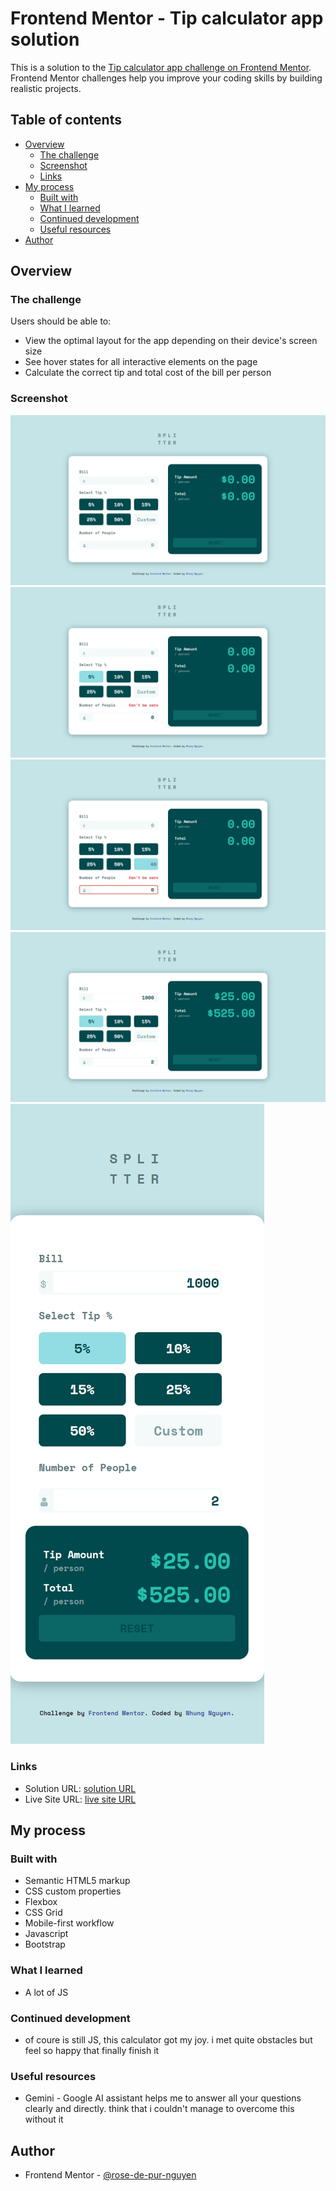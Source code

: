# Frontend Mentor - Tip calculator app solution

This is a solution to the [Tip calculator app challenge on Frontend Mentor](https://www.frontendmentor.io/challenges/tip-calculator-app-ugJNGbJUX). Frontend Mentor challenges help you improve your coding skills by building realistic projects.

## Table of contents

- [Overview](#overview)
  - [The challenge](#the-challenge)
  - [Screenshot](#screenshot)
  - [Links](#links)
- [My process](#my-process)
  - [Built with](#built-with)
  - [What I learned](#what-i-learned)
  - [Continued development](#continued-development)
  - [Useful resources](#useful-resources)
- [Author](#author)

## Overview

### The challenge

Users should be able to:

- View the optimal layout for the app depending on their device's screen size
- See hover states for all interactive elements on the page
- Calculate the correct tip and total cost of the bill per person

### Screenshot

![desktop - overview](results/desktop%20-%20overview.png)
![desktop - active state 1](results/desktop%20-%20active%20state.png)
![desktop - active state 2](results/desktop%20-%20active%20state%202.png)
![desktop - calcultated](results/desktop%20-%20calculated.png)
![mobile](results/mobile.png)


### Links

- Solution URL: [solution URL](https://github.com/rose-de-pur-nguyen/-frontend-mentor-tip-calculator.git)
- Live Site URL: [live site URL](https://rose-de-pur-nguyen.github.io/-frontend-mentor-tip-calculator/)

## My process

### Built with

- Semantic HTML5 markup
- CSS custom properties
- Flexbox
- CSS Grid
- Mobile-first workflow
- Javascript
- Bootstrap

### What I learned

- A lot of JS

### Continued development

- of coure is still JS, this calculator got my joy. i met quite obstacles but feel so happy that finally finish it

### Useful resources

- Gemini - Google AI assistant helps me to answer all your questions clearly and directly. think that i couldn't manage to overcome this without it 

## Author

- Frontend Mentor - [@rose-de-pur-nguyen](https://www.frontendmentor.io/profile/rose-de-pur-nguyen)

